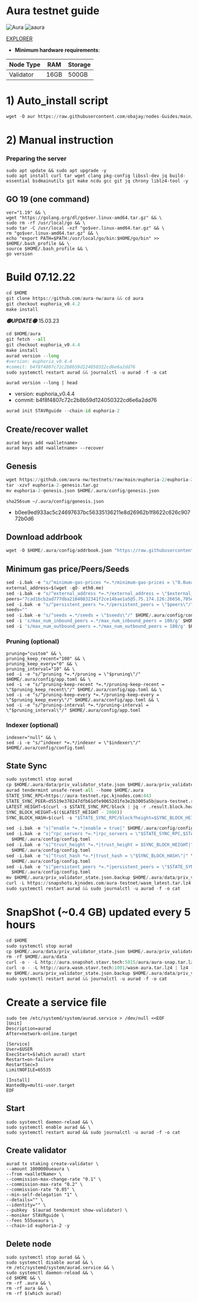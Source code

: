 # Aura testnet guide

![Aura](https://user-images.githubusercontent.com/44331529/180595364-72b306db-c60b-463e-877c-57ee5acc126e.png)
![aaura](https://user-images.githubusercontent.com/44331529/180595514-1dfc72a9-b72e-477b-ab5b-54f8a5071c7d.png)



[EXPLORER](https://testnet.owlstake.com/Aura-Network/staking)

- **Minimum hardware requirements**:

| Node Type  | RAM  | Storage  | 
|------------|------|----------|
| Validator  | 16GB | 500GB    |

# 1) Auto_install script
```python
wget -O aur https://raw.githubusercontent.com/obajay/nodes-Guides/main/Aura/aur && chmod +x aur && ./aur
```

# 2) Manual instruction
### Preparing the server

    sudo apt update && sudo apt upgrade -y
    sudo apt install curl tar wget clang pkg-config libssl-dev jq build-essential bsdmainutils git make ncdu gcc git jq chrony liblz4-tool -y

## GO 19 (one command)
```pyton
ver="1.19" && \
wget "https://golang.org/dl/go$ver.linux-amd64.tar.gz" && \
sudo rm -rf /usr/local/go && \
sudo tar -C /usr/local -xzf "go$ver.linux-amd64.tar.gz" && \
rm "go$ver.linux-amd64.tar.gz" && \
echo "export PATH=$PATH:/usr/local/go/bin:$HOME/go/bin" >> $HOME/.bash_profile && \
source $HOME/.bash_profile && \
go version
```
# Build 07.12.22
```python
cd $HOME
git clone https://github.com/aura-nw/aura && cd aura
git checkout euphoria_v0.4.2
make install
```

*******🟢UPDATE🟢******* 15.03.23
```python
cd $HOME/aura
git fetch --all
git checkout euphoria_v0.4.4
make install
aurad version --long
#version: euphoria_v0.4.4
#commit: b4f8f4807c72c2b8b59d124050322cd6e6a2dd76
sudo systemctl restart aurad && journalctl -u aurad -f -o cat
```

`aurad version --long | head`
+ version: euphoria_v0.4.4
+ commit: b4f8f4807c72c2b8b59d124050322cd6e6a2dd76

```python
aurad init STAVRguide --chain-id euphoria-2
```

## Create/recover wallet

    aurad keys add <walletname>
    aurad keys add <walletname> --recover

## Genesis
```python
wget https://github.com/aura-nw/testnets/raw/main/euphoria-2/euphoria-2-genesis.tar.gz
tar -xzvf euphoria-2-genesis.tar.gz
mv euphoria-2-genesis.json $HOME/.aura/config/genesis.json
```
`sha256sum ~/.aura/config/genesis.json`
+ b0ee9ed933ac5c24697637bc56335136211e8d26962b1f8622c626c90772b0d6

## Download addrbook
```python
wget -O $HOME/.aura/config/addrbook.json "https://raw.githubusercontent.com/obajay/nodes-Guides/main/Aura/addrbook.json"
```

## Minimum gas price/Peers/Seeds
```python
sed -i.bak -e "s/^minimum-gas-prices *=.*/minimum-gas-prices = \"0.0ueaura\"/;" ~/.aura/config/app.toml
external_address=$(wget -qO- eth0.me)
sed -i.bak -e "s/^external_address *=.*/external_address = \"$external_address:26656\"/" $HOME/.aura/config/config.toml
peers="7cad1bcb2ad777dba21840832341f2ce14bae1a5@5.75.174.126:26656,705e3c2b2b554586976ed88bb27f68e4c4176a33@13.250.223.114:26656,b9243524f659f2ff56691a4b2919c3060b2bb824@13.214.5.1:26656,d334e2b9dd84346ea532ff3d43f3f7c4946845c9@144.91.122.166:26656,b91ee5c72905bc49beed2720bb882c923c68fbc9@65.108.142.47:21656"
sed -i.bak -e "s/^persistent_peers *=.*/persistent_peers = \"$peers\"/" $HOME/.aura/config/config.toml
seeds=""
sed -i.bak -e "s/^seeds =.*/seeds = \"$seeds\"/" $HOME/.aura/config/config.toml
sed -i 's/max_num_inbound_peers =.*/max_num_inbound_peers = 100/g' $HOME/.aura/config/config.toml
sed -i 's/max_num_outbound_peers =.*/max_num_outbound_peers = 100/g' $HOME/.aura/config/config.toml
```

### Pruning (optional)

    pruning="custom" && \
    pruning_keep_recent="100" && \
    pruning_keep_every="0" && \
    pruning_interval="10" && \
    sed -i -e "s/^pruning *=.*/pruning = \"$pruning\"/" $HOME/.aura/config/app.toml && \
    sed -i -e "s/^pruning-keep-recent *=.*/pruning-keep-recent = \"$pruning_keep_recent\"/" $HOME/.aura/config/app.toml && \
    sed -i -e "s/^pruning-keep-every *=.*/pruning-keep-every = \"$pruning_keep_every\"/" $HOME/.aura/config/app.toml && \
    sed -i -e "s/^pruning-interval *=.*/pruning-interval = \"$pruning_interval\"/" $HOME/.aura/config/app.toml

### Indexer (optional)

    indexer="null" && \
    sed -i -e "s/^indexer *=.*/indexer = \"$indexer\"/" $HOME/.aura/config/config.toml

## State Sync
```python
sudo systemctl stop aurad
cp $HOME/.aura/data/priv_validator_state.json $HOME/.aura/priv_validator_state.json.backup
aurad tendermint unsafe-reset-all --home $HOME/.aura
STATE_SYNC_RPC=https://aura-testnet.rpc.kjnodes.com:443
STATE_SYNC_PEER=d5519e378247dfb61dfe90652d1fe3e2b3005a5b@aura-testnet.rpc.kjnodes.com:17656
LATEST_HEIGHT=$(curl -s $STATE_SYNC_RPC/block | jq -r .result.block.header.height)
SYNC_BLOCK_HEIGHT=$(($LATEST_HEIGHT - 2000))
SYNC_BLOCK_HASH=$(curl -s "$STATE_SYNC_RPC/block?height=$SYNC_BLOCK_HEIGHT" | jq -r .result.block_id.hash)

sed -i.bak -e "s|^enable *=.*|enable = true|" $HOME/.aura/config/config.toml
sed -i.bak -e "s|^rpc_servers *=.*|rpc_servers = \"$STATE_SYNC_RPC,$STATE_SYNC_RPC\"|" \
  $HOME/.aura/config/config.toml
sed -i.bak -e "s|^trust_height *=.*|trust_height = $SYNC_BLOCK_HEIGHT|" \
  $HOME/.aura/config/config.toml
sed -i.bak -e "s|^trust_hash *=.*|trust_hash = \"$SYNC_BLOCK_HASH\"|" \
  $HOME/.aura/config/config.toml
sed -i.bak -e "s|^persistent_peers *=.*|persistent_peers = \"$STATE_SYNC_PEER\"|" \
  $HOME/.aura/config/config.toml
mv $HOME/.aura/priv_validator_state.json.backup $HOME/.aura/data/priv_validator_state.json
curl -L https://snapshots.kjnodes.com/aura-testnet/wasm_latest.tar.lz4 | lz4 -dc - | tar -xf - -C $HOME/.aura
sudo systemctl restart aurad && sudo journalctl -u aurad -f -o cat

```
# SnapShot (~0.4 GB) updated every 5 hours
```python
cd $HOME
sudo systemctl stop aurad
cp $HOME/.aura/data/priv_validator_state.json $HOME/.aura/priv_validator_state.json.backup
rm -rf $HOME/.aura/data
curl -o - -L http://aura.snapshot.stavr.tech:5015/aura/aura-snap.tar.lz4 | lz4 -c -d - | tar -x -C $HOME/.aura --strip-components 2
curl -o - -L http://aura.wasm.stavr.tech:1001/wasm-aura.tar.lz4 | lz4 -c -d - | tar -x -C $HOME/.aura --strip-components 2
mv $HOME/.aura/priv_validator_state.json.backup $HOME/.aura/data/priv_validator_state.json
sudo systemctl restart aurad && journalctl -u aurad -f -o cat
```

# Create a service file

    sudo tee /etc/systemd/system/aurad.service > /dev/null <<EOF
    [Unit]
    Description=aurad
    After=network-online.target

    [Service]
    User=$USER
    ExecStart=$(which aurad) start
    Restart=on-failure
    RestartSec=3
    LimitNOFILE=65535

    [Install]
    WantedBy=multi-user.target
    EOF

## Start

    sudo systemctl daemon-reload && \
    sudo systemctl enable aurad && \
    sudo systemctl restart aurad && sudo journalctl -u aurad -f -o cat


## Create validator


    aurad tx staking create-validator \
    --amount 1000000ueaura \
    --from <walletName> \
    --commission-max-change-rate "0.1" \
    --commission-max-rate "0.2" \
    --commission-rate "0.05" \
    --min-self-delegation "1" \
    --details="" \
    --identity="" \
    --pubkey  $(aurad tendermint show-validator) \
    --moniker STAVRguide \
    --fees 555ueaura \
    --chain-id euphoria-2 -y


## Delete node
    sudo systemctl stop aurad && \
    sudo systemctl disable aurad && \
    rm /etc/systemd/system/aurad.service && \
    sudo systemctl daemon-reload && \
    cd $HOME && \
    rm -rf .aura && \
    rm -rf aura && \
    rm -rf $(which aurad)

